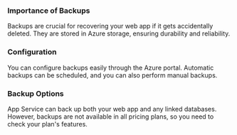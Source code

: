 ### Importance of Backups

Backups are crucial for recovering your web app if it gets accidentally deleted. They are stored in Azure storage, ensuring durability and reliability.

### Configuration

You can configure backups easily through the Azure portal. Automatic backups can be scheduled, and you can also perform manual backups.

### Backup Options

App Service can back up both your web app and any linked databases. However, backups are not available in all pricing plans, so you need to check your plan's features.
